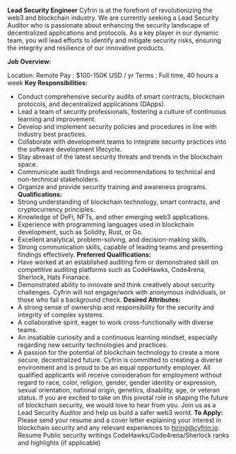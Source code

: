 **Lead Security Engineer**
Cyfrin is at the forefront of revolutionizing the web3 and blockchain industry. We are currently seeking a Lead Security Auditor who is passionate about enhancing the security landscape of decentralized applications and protocols. As a key player in our dynamic team, you will lead efforts to identify and mitigate security risks, ensuring the integrity and resilience of our innovative products.

**Job Overview:**

Location: Remote
Pay : $100-150K USD / yr
Terms : Full time, 40 hours a week
**Key Responsibilities:**
-   Conduct comprehensive security audits of smart contracts, blockchain protocols, and decentralized applications (DApps).
-   Lead a team of security professionals, fostering a culture of continuous learning and improvement.
-   Develop and implement security policies and procedures in line with industry best practices.
-   Collaborate with development teams to integrate security practices into the software development lifecycle.
-   Stay abreast of the latest security threats and trends in the blockchain space.
-   Communicate audit findings and recommendations to technical and non-technical stakeholders.
-   Organize and provide security training and awareness programs.
**Qualifications:**
-   Strong understanding of blockchain technology, smart contracts, and cryptocurrency principles.
-   Knowledge of DeFi, NFTs, and other emerging web3 applications.
-   Experience with programming languages used in blockchain development, such as Solidity, Rust, or Go.
-   Excellent analytical, problem-solving, and decision-making skills.
-   Strong communication skills, capable of leading teams and presenting findings effectively.
**Preferred Qualifications:**
-   Have worked at an established auditing firm or demonstrated skill on competitive auditing platforms such as CodeHawks, Code4rena,  Sherlock, Hats Finanace.
-   Demonstrated ability to innovate and think creatively about security challenges.
Cyfrin will not engage/work with anonymous individuals, or those who fail a background check.
**Desired Attributes:**
-   A strong sense of ownership and responsibility for the security and integrity of complex systems.
-   A collaborative spirit, eager to work cross-functionally with diverse teams.
-   An insatiable curiosity and a continuous learning mindset, especially regarding new security technologies and practices.
-   A passion for the potential of blockchain technology to create a more secure, decentralized future.
Cyfrin is committed to creating a diverse environment and is proud to be an equal opportunity employer. All qualified applicants will receive consideration for employment without regard to race, color, religion, gender, gender identity or expression, sexual orientation, national origin, genetics, disability, age, or veteran status.
If you are excited to take on this pivotal role in shaping the future of blockchain security, we would love to hear from you. Join us as a Lead Security Auditor and help us build a safer web3 world.
**To Apply:** Please send your resume and a cover letter explaining your interest in blockchain security and any relevant experiences to hiring@cyfrin.io.
Resume
Public security writings
CodeHawks/Code4rena/Sherlock ranks and highlights (if applicable)
